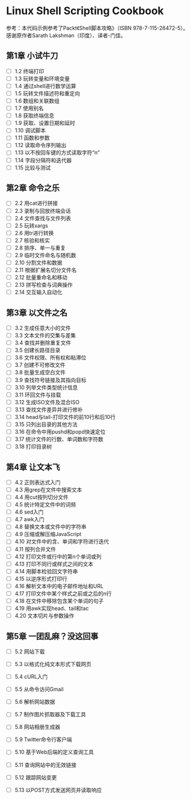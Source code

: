 # Linux Shell Scripting Cookbook
参考：本代码示例参考了Packt《Shell脚本攻略》（ISBN 978-7-115-26472-5）。感谢原作者Sarath Lakshman（印度）、译者-门佳。

## 第1章 小试牛刀
- [ ] 1.2 终端打印
- [ ] 1.3 玩转变量和环境变量
- [ ] 1.4 通过shell进行数学运算
- [ ] 1.5 玩转文件描述符和重定向
- [ ] 1.6 数组和关联数组
- [ ] 1.7 使用别名
- [ ] 1.8 获取终端信息
- [ ] 1.9 获取、设置日期和延时
- [ ] 1.10 调试脚本
- [ ] 1.11 函数和参数
- [ ] 1.12 读取命令序列输出
- [ ] 1.13 以不按回车键的方式读取字符“n”
- [ ] 1.14 字段分隔符和迭代器
- [ ] 1.15 比较与测试

## 第2章 命令之乐
- [ ] 2.2 用cat进行拼接
- [ ] 2.3 录制与回放终端会话
- [ ] 2.4 文件查找与文件列表
- [ ] 2.5 玩转xargs
- [ ] 2.6 用tr进行转换
- [ ] 2.7 核验和核实
- [ ] 2.8 排序、单一与重复
- [ ] 2.9 临时文件命名与随机数
- [ ] 2.10 分割文件和数据
- [ ] 2.11 根据扩展名切分文件名
- [ ] 2.12 批量重命名和移动
- [ ] 2.13 拼写检查与词典操作
- [ ] 2.14 交互输入自动化

## 第3章 以文件之名
- [ ] 3.2 生成任意大小的文件
- [ ] 3.3 文本文件的交集与差集
- [ ] 3.4 查找并删除重复文件
- [ ] 3.5 创建长路径目录
- [ ] 3.6 文件权限、所有权和粘滞位
- [ ] 3.7 创建不可修改文件
- [ ] 3.8 批量生成空白文件
- [ ] 3.9 查找符号链接及其指向目标
- [ ] 3.10 列举文件类型统计信息
- [ ] 3.11 环回文件与挂载
- [ ] 3.12 生成ISO文件及混合ISO
- [ ] 3.13 查找文件差异并进行修补
- [ ] 3.14 head与tail-打印文件的前10行和后10行
- [ ] 3.15 只列出目录的其他方法
- [ ] 3.16 在命令中用pushd和popd快速定位
- [ ] 3.17 统计文件的行数、单词数和字符数
- [ ] 3.18 打印目录树

## 第4章 让文本飞
- [ ] 4.2 正则表达式入门
- [ ] 4.3 用grep在文件中搜索文本
- [ ] 4.4 用cut按列切分文件
- [ ] 4.5 统计特定文件中的词频
- [ ] 4.6 sed入门
- [ ] 4.7 awk入门
- [ ] 4.8 替换文本或文件中的字符串
- [ ] 4.9 压缩或解压缩JavaScript
- [ ] 4.10 对文件中的含、单词和字符进行迭代
- [ ] 4.11 按列合并文件
- [ ] 4.12 打印文件或行中的第n个单词或列
- [ ] 4.13 打印不同行或样式之间的文本
- [ ] 4.14 用脚本检验回文字符串
- [ ] 4.15 以逆序形式打印行
- [ ] 4.16 解析文本中的电子邮件地址和URL
- [ ] 4.17 打印文件中某个样式之前或之后的n行
- [ ] 4.18 在文件中移除包含某个单词的句子
- [ ] 4.19 用awk实现head、tail和tac
- [ ] 4.20 文本切片与参数操作

## 第5章 一团乱麻？没这回事
- [ ] 5.2 网站下载
- [ ] 5.3 以格式化纯文本形式下载网页
- [ ] 5.4 cURL入门
- [ ] 5.5 从命令访问Gmail
- [ ] 5.6 解析网站数据
- [ ] 5.7 制作图片抓取器及下载工具
- [ ] 5.8 网站相册生成器
- [ ] 5.9 Twitter命令行客户端
- [ ] 5.10 基于Web后端的定义查询工具
- [ ] 5.11 查询网站中的无效链接
- [ ] 5.12 跟踪网站变更
- [ ] 5.13 以POST方式发送网页并读取响应

